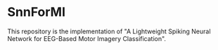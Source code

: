 # SnnForMI
This repository is the implementation of "A Lightweight Spiking Neural Network for EEG-Based Motor Imagery Classification".
